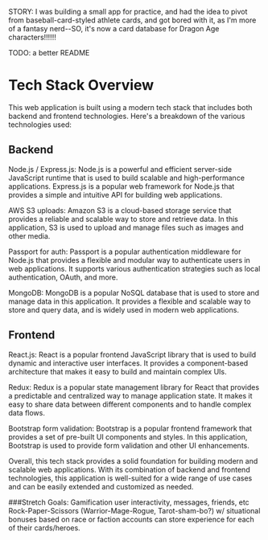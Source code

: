 STORY:
I was building a small app for practice, and had the idea to pivot from baseball-card-styled athlete cards, and got bored with it, as I'm more of a fantasy nerd--SO, it's now a card database for Dragon Age characters!!!!!!


TODO: a better README

# Tech Stack Overview
This web application is built using a modern tech stack that includes both backend and frontend technologies. Here's a breakdown of the various technologies used:

## Backend
Node.js / Express.js: Node.js is a powerful and efficient server-side JavaScript runtime that is used to build scalable and high-performance applications. Express.js is a popular web framework for Node.js that provides a simple and intuitive API for building web applications.

AWS S3 uploads: Amazon S3 is a cloud-based storage service that provides a reliable and scalable way to store and retrieve data. In this application, S3 is used to upload and manage files such as images and other media.

Passport for auth: Passport is a popular authentication middleware for Node.js that provides a flexible and modular way to authenticate users in web applications. It supports various authentication strategies such as local authentication, OAuth, and more.

MongoDB: MongoDB is a popular NoSQL database that is used to store and manage data in this application. It provides a flexible and scalable way to store and query data, and is widely used in modern web applications.

## Frontend
React.js: React is a popular frontend JavaScript library that is used to build dynamic and interactive user interfaces. It provides a component-based architecture that makes it easy to build and maintain complex UIs.

Redux: Redux is a popular state management library for React that provides a predictable and centralized way to manage application state. It makes it easy to share data between different components and to handle complex data flows.

Bootstrap form validation: Bootstrap is a popular frontend framework that provides a set of pre-built UI components and styles. In this application, Bootstrap is used to provide form validation and other UI enhancements.

Overall, this tech stack provides a solid foundation for building modern and scalable web applications. With its combination of backend and frontend technologies, this application is well-suited for a wide range of use cases and can be easily extended and customized as needed.




###Stretch Goals: Gamification
user interactivity, messages, friends, etc
Rock-Paper-Scissors (Warrior-Mage-Rogue, Tarot-sham-bo?) w/ situational bonuses based on race or faction
accounts can store experience for each of their cards/heroes.
